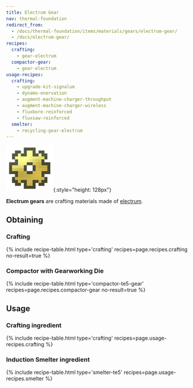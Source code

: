 ```yaml
---
title: Electrum Gear
nav: thermal-foundation
redirect_from:
  - /docs/thermal-foundation/items/materials/gears/electrum-gear/
  - /docs/electrum-gear/
recipes:
  crafting:
    - gear-electrum
  compactor-gear:
    - gear-electrum
usage-recipes:
  crafting:
    - upgrade-kit-signalum
    - dynamo-enervation
    - augment-machine-charger-throughput
    - augment-machine-charger-wireless
    - fluxbore-reinforced
    - fluxsaw-reinforced
  smelter:
    - recycling-gear-electrum
---
```


![Electrum gear](/assets/images/thermal-foundation/gear-electrum.png){:style="height: 128px"}


**Electrum gears** are crafting materials made of
[electrum](/docs/thermal-foundation/electrum-ingot/).


Obtaining
---------

### Crafting
{% include recipe-table.html type='crafting' recipes=page.recipes.crafting no-result=true %}

### Compactor with Gearworking Die
{% include recipe-table.html type='compactor-te5-gear' recipes=page.recipes.compactor-gear no-result=true %}


Usage
-----

### Crafting ingredient
{% include recipe-table.html type='crafting' recipes=page.usage-recipes.crafting %}

### Induction Smelter ingredient
{% include recipe-table.html type='smelter-te5' recipes=page.usage-recipes.smelter %}

